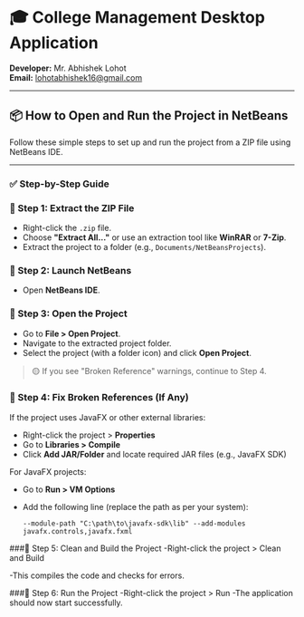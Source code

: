 # 🎓 College Management Desktop Application

**Developer:** Mr. Abhishek Lohot  
**Email:** lohotabhishek16@gmail.com

---

## 📦 How to Open and Run the Project in NetBeans

Follow these simple steps to set up and run the project from a ZIP file using NetBeans IDE.

---

### ✅ Step-by-Step Guide

### 🔹 Step 1: Extract the ZIP File
- Right-click the `.zip` file.
- Choose **"Extract All..."** or use an extraction tool like **WinRAR** or **7-Zip**.
- Extract the project to a folder (e.g., `Documents/NetBeansProjects`).

### 🔹 Step 2: Launch NetBeans
- Open **NetBeans IDE**.

### 🔹 Step 3: Open the Project
- Go to **File > Open Project**.
- Navigate to the extracted project folder.
- Select the project (with a folder icon) and click **Open Project**.

> 🟡 If you see "Broken Reference" warnings, continue to Step 4.

### 🔹 Step 4: Fix Broken References (If Any)
If the project uses JavaFX or other external libraries:

- Right-click the project > **Properties**
- Go to **Libraries > Compile**
- Click **Add JAR/Folder** and locate required JAR files (e.g., JavaFX SDK)

For JavaFX projects:
- Go to **Run > VM Options**
- Add the following line (replace the path as per your system):

      --module-path "C:\path\to\javafx-sdk\lib" --add-modules javafx.controls,javafx.fxml

###🔹 Step 5: Clean and Build the Project
-Right-click the project > Clean and Build

-This compiles the code and checks for errors.

###🔹 Step 6: Run the Project
-Right-click the project > Run
-The application should now start successfully.
